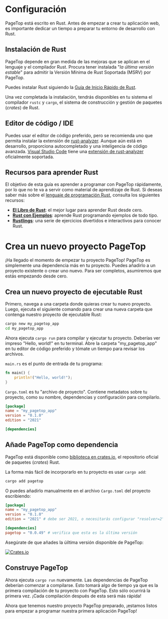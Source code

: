 # Configuración

PageTop está escrito en Rust. Antes de empezar a crear tu aplicación web, es importante dedicar un tiempo a preparar tu entorno de desarrollo con Rust.

## Instalación de Rust

PageTop depende en gran medida de las mejoras que se aplican en el lenguaje y el compilador Rust. Procura tener instalada "*la última versión estable*" para admitir la Versión Mínima de Rust Soportada (MSRV) por PageTop.

Puedes instalar Rust siguiendo la [Guía de Inicio Rápido de Rust](https://www.rust-lang.org/es/learn/get-started).

Una vez completada la instalación, tendrás disponibles en tu sistema el compilador `rustc` y `cargo`, el sistema de construcción y gestión de paquetes (*crates*) de Rust.

## Editor de código / IDE

Puedes usar el editor de código preferido, pero se recomienda uno que permita instalar la extensión de [rust-analyzer](https://github.com/rust-lang/rust-analyzer). Aunque aún está en desarrollo, proporciona autocompletado y una inteligencia de código avanzada. [Visual Studio Code](https://code.visualstudio.com/) tiene una [extensión de rust-analyzer](https://marketplace.visualstudio.com/items?itemName=rust-lang.rust-analyzer) oficialmente soportada.

## Recursos para aprender Rust

El objetivo de esta guía es aprender a programar con PageTop rápidamente, por lo que no te va a servir como material de aprendizaje de Rust. Si deseas saber más sobre el [lenguaje de programación Rust](https://www.rust-lang.org/es), consulta los siguientes recursos:

* **[El Libro de Rust](https://doc.rust-lang.org/book/)**: el mejor lugar para aprender Rust desde cero.
* **[Rust con Ejemplos](https://doc.rust-lang.org/rust-by-example/)**: aprende Rust programando ejemplos de todo tipo.
* **[Rustlings](https://github.com/rust-lang/rustlings)**: una serie de ejercicios divertidos e interactivos para conocer Rust.


# Crea un nuevo proyecto PageTop

¡Ha llegado el momento de empezar tu proyecto PageTop! PageTop es simplemente una dependencia más en tu proyecto. Puedes añadirlo a un proyecto existente o crear uno nuevo. Para ser completos, asumiremos que estás empezando desde cero.

## Crea un nuevo proyecto de ejecutable Rust

Primero, navega a una carpeta donde quieras crear tu nuevo proyecto. Luego, ejecuta el siguiente comando para crear una nueva carpeta que contenga nuestro proyecto de ejecutable Rust:

```bash
cargo new my_pagetop_app
cd my_pagetop_app
```

Ahora ejecuta `cargo run` para compilar y ejecutar tu proyecto. Deberías ver impreso "Hello, world!" en tu terminal. Abre la carpeta "my_pagetop_app" en tu editor de código preferido y tómate un tiempo para revisar los archivos.

`main.rs` es el punto de entrada de tu programa:

```rust
fn main() {
    println!("Hello, world!");
}
```

`Cargo.toml` es tu "archivo de proyecto". Contiene metadatos sobre tu proyecto, como su nombre, dependencias y configuración para compilarlo.

```toml
[package]
name = "my_pagetop_app"
version = "0.1.0"
edition = "2021"

[dependencies]
```

## Añade PageTop como dependencia

PageTop está disponible como [biblioteca en crates.io](https://crates.io/crates/pagetop), el repositorio oficial de paquetes (*crates*) Rust.

La forma más fácil de incorporarlo en tu proyecto es usar `cargo add`:

```bash
cargo add pagetop
```

O puedes añadirlo manualmente en el archivo `Cargo.toml` del proyecto escribiendo:

```toml
[package]
name = "my_pagetop_app"
version = "0.1.0"
edition = "2021" # debe ser 2021, o necesitarás configurar "resolver=2"

[dependencies]
pagetop = "0.0.49" # verifica que esta es la última versión
```

Asegúrate de que añades la úiltima versión disponible de PageTop:

[![Crates.io](https://img.shields.io/crates/v/pagetop.svg?style=for-the-badge&logo=ipfs)](https://crates.io/crates/pagetop)

## Construye PageTop

Ahora ejecuta `cargo run` nuevamente. Las dependencias de PageTop deberían comenzar a compilarse. Esto tomará algo de tiempo ya que es la primera compilación de tu proyecto con PageTop. Esto sólo ocurrirá la primera vez. ¡Cada compilación después de esta será más rápida!

Ahora que tenemos nuestro proyecto PageTop preparado, ¡estamos listos para empezar a programar nuestra primera aplicación PageTop!
